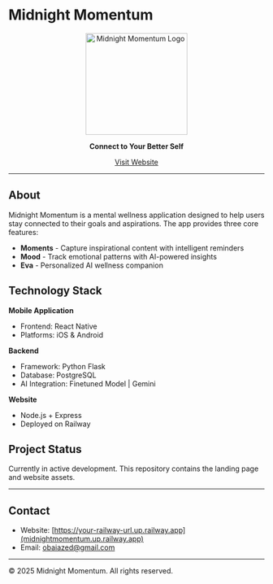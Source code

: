 # Midnight Momentum

<div align="center">
  <img src="public/icon.png" alt="Midnight Momentum Logo" width="200"/>
  
  **Connect to Your Better Self**
  
  [Visit Website](midnightmomentum.up.railway.app)
</div>

---

## About

Midnight Momentum is a mental wellness application designed to help users stay connected to their goals and aspirations. The app provides three core features:

- **Moments** - Capture inspirational content with intelligent reminders
- **Mood** - Track emotional patterns with AI-powered insights  
- **Eva** - Personalized AI wellness companion

## Technology Stack

**Mobile Application**
- Frontend: React Native
- Platforms: iOS & Android

**Backend**
- Framework: Python Flask
- Database: PostgreSQL
- AI Integration: Finetuned Model | Gemini 

**Website**
- Node.js + Express
- Deployed on Railway

## Project Status

Currently in active development. This repository contains the landing page and website assets.

---

## Contact

- Website: [https://your-railway-url.up.railway.app](midnightmomentum.up.railway.app)
- Email: obaiazed@gmail.com

---

© 2025 Midnight Momentum. All rights reserved.
